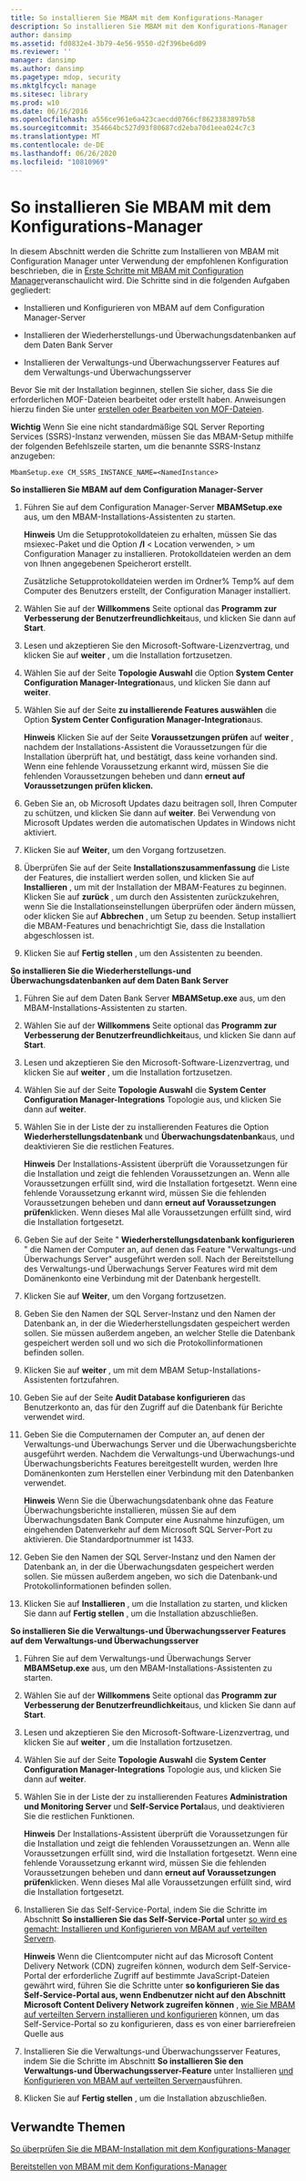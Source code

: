 ```yaml
---
title: So installieren Sie MBAM mit dem Konfigurations-Manager
description: So installieren Sie MBAM mit dem Konfigurations-Manager
author: dansimp
ms.assetid: fd0832e4-3b79-4e56-9550-d2f396be6d09
ms.reviewer: ''
manager: dansimp
ms.author: dansimp
ms.pagetype: mdop, security
ms.mktglfcycl: manage
ms.sitesec: library
ms.prod: w10
ms.date: 06/16/2016
ms.openlocfilehash: a556ce961e6a423caecdd0766cf8623383897b58
ms.sourcegitcommit: 354664bc527d93f80687cd2eba70d1eea024c7c3
ms.translationtype: MT
ms.contentlocale: de-DE
ms.lasthandoff: 06/26/2020
ms.locfileid: "10810969"
---
```

# So installieren Sie MBAM mit dem Konfigurations-Manager


In diesem Abschnitt werden die Schritte zum Installieren von MBAM mit Configuration Manager unter Verwendung der empfohlenen Konfiguration beschrieben, die in [Erste Schritte mit MBAM mit Configuration Manager](getting-started---using-mbam-with-configuration-manager.md)veranschaulicht wird. Die Schritte sind in die folgenden Aufgaben gegliedert:

-   Installieren und Konfigurieren von MBAM auf dem Configuration Manager-Server

-   Installieren der Wiederherstellungs-und Überwachungsdatenbanken auf dem Daten Bank Server

-   Installieren der Verwaltungs-und Überwachungsserver Features auf dem Verwaltungs-und Überwachungsserver

Bevor Sie mit der Installation beginnen, stellen Sie sicher, dass Sie die erforderlichen MOF-Dateien bearbeitet oder erstellt haben. Anweisungen hierzu finden Sie unter [erstellen oder Bearbeiten von MOF-Dateien](how-to-create-or-edit-the-mof-files.md).

**Wichtig**  Wenn Sie eine nicht standardmäßige SQL Server Reporting Services (SSRS)-Instanz verwenden, müssen Sie das MBAM-Setup mithilfe der folgenden Befehlszeile starten, um die benannte SSRS-Instanz anzugeben:

`MbamSetup.exe CM_SSRS_INSTANCE_NAME=<NamedInstance>`

 

**So installieren Sie MBAM auf dem Configuration Manager-Server**

1.  Führen Sie auf dem Configuration Manager-Server **MBAMSetup.exe** aus, um den MBAM-Installations-Assistenten zu starten.

    **Hinweis**  Um die Setupprotokolldateien zu erhalten, müssen Sie das msiexec-Paket und die Option **/l** &lt; Location verwenden, &gt; um Configuration Manager zu installieren. Protokolldateien werden an dem von Ihnen angegebenen Speicherort erstellt.

    Zusätzliche Setupprotokolldateien werden im Ordner% Temp% auf dem Computer des Benutzers erstellt, der Configuration Manager installiert.

     

2.  Wählen Sie auf der **Willkommens** Seite optional das **Programm zur Verbesserung der Benutzerfreundlichkeit**aus, und klicken Sie dann auf **Start**.

3.  Lesen und akzeptieren Sie den Microsoft-Software-Lizenzvertrag, und klicken Sie auf **weiter** , um die Installation fortzusetzen.

4.  Wählen Sie auf der Seite **Topologie Auswahl** die Option **System Center Configuration Manager-Integration**aus, und klicken Sie dann auf **weiter**.

5.  Wählen Sie auf der Seite **zu installierende Features auswählen** die Option **System Center Configuration Manager-Integration**aus.

    **Hinweis**  Klicken Sie auf der Seite **Voraussetzungen prüfen** auf **weiter** , nachdem der Installations-Assistent die Voraussetzungen für die Installation überprüft hat, und bestätigt, dass keine vorhanden sind. Wenn eine fehlende Voraussetzung erkannt wird, müssen Sie die fehlenden Voraussetzungen beheben und dann **erneut auf Voraussetzungen prüfen klicken.**

     

6.  Geben Sie an, ob Microsoft Updates dazu beitragen soll, Ihren Computer zu schützen, und klicken Sie dann auf **weiter**. Bei Verwendung von Microsoft Updates werden die automatischen Updates in Windows nicht aktiviert.

7.  Klicken Sie auf **Weiter**, um den Vorgang fortzusetzen.

8.  Überprüfen Sie auf der Seite **Installationszusammenfassung** die Liste der Features, die installiert werden sollen, und klicken Sie auf **Installieren** , um mit der Installation der MBAM-Features zu beginnen. Klicken Sie auf **zurück** , um durch den Assistenten zurückzukehren, wenn Sie die Installationseinstellungen überprüfen oder ändern müssen, oder klicken Sie auf **Abbrechen** , um Setup zu beenden. Setup installiert die MBAM-Features und benachrichtigt Sie, dass die Installation abgeschlossen ist.

9.  Klicken Sie auf **Fertig stellen** , um den Assistenten zu beenden.

**So installieren Sie die Wiederherstellungs-und Überwachungsdatenbanken auf dem Daten Bank Server**

1.  Führen Sie auf dem Daten Bank Server **MBAMSetup.exe** aus, um den MBAM-Installations-Assistenten zu starten.

2.  Wählen Sie auf der **Willkommens** Seite optional das **Programm zur Verbesserung der Benutzerfreundlichkeit**aus, und klicken Sie dann auf **Start**.

3.  Lesen und akzeptieren Sie den Microsoft-Software-Lizenzvertrag, und klicken Sie auf **weiter** , um die Installation fortzusetzen.

4.  Wählen Sie auf der Seite **Topologie Auswahl** die **System Center Configuration Manager-Integrations** Topologie aus, und klicken Sie dann auf **weiter**.

5.  Wählen Sie in der Liste der zu installierenden Features die Option **Wiederherstellungsdatenbank** und **Überwachungsdatenbank**aus, und deaktivieren Sie die restlichen Features.

    **Hinweis**  Der Installations-Assistent überprüft die Voraussetzungen für die Installation und zeigt die fehlenden Voraussetzungen an. Wenn alle Voraussetzungen erfüllt sind, wird die Installation fortgesetzt. Wenn eine fehlende Voraussetzung erkannt wird, müssen Sie die fehlenden Voraussetzungen beheben und dann **erneut auf Voraussetzungen prüfen**klicken. Wenn dieses Mal alle Voraussetzungen erfüllt sind, wird die Installation fortgesetzt.

     

6.  Geben Sie auf der Seite " **Wiederherstellungsdatenbank konfigurieren** " die Namen der Computer an, auf denen das Feature "Verwaltungs-und Überwachungs Server" ausgeführt werden soll. Nach der Bereitstellung des Verwaltungs-und Überwachungs Server Features wird mit dem Domänenkonto eine Verbindung mit der Datenbank hergestellt.

7.  Klicken Sie auf **Weiter**, um den Vorgang fortzusetzen.

8.  Geben Sie den Namen der SQL Server-Instanz und den Namen der Datenbank an, in der die Wiederherstellungsdaten gespeichert werden sollen. Sie müssen außerdem angeben, an welcher Stelle die Datenbank gespeichert werden soll und wo sich die Protokollinformationen befinden sollen.

9.  Klicken Sie auf **weiter** , um mit dem MBAM Setup-Installations-Assistenten fortzufahren.

10. Geben Sie auf der Seite **Audit Database konfigurieren** das Benutzerkonto an, das für den Zugriff auf die Datenbank für Berichte verwendet wird.

11. Geben Sie die Computernamen der Computer an, auf denen der Verwaltungs-und Überwachungs Server und die Überwachungsberichte ausgeführt werden. Nachdem die Verwaltungs-und Überwachungs-und Überwachungsberichts Features bereitgestellt wurden, werden Ihre Domänenkonten zum Herstellen einer Verbindung mit den Datenbanken verwendet.

    **Hinweis**  Wenn Sie die Überwachungsdatenbank ohne das Feature Überwachungsberichte installieren, müssen Sie auf dem Überwachungsdaten Bank Computer eine Ausnahme hinzufügen, um eingehenden Datenverkehr auf dem Microsoft SQL Server-Port zu aktivieren. Die Standardportnummer ist 1433.

     

12. Geben Sie den Namen der SQL Server-Instanz und den Namen der Datenbank an, in der die Überwachungsdaten gespeichert werden sollen. Sie müssen außerdem angeben, wo sich die Datenbank-und Protokollinformationen befinden sollen.

13. Klicken Sie auf **Installieren** , um die Installation zu starten, und klicken Sie dann auf **Fertig stellen** , um die Installation abzuschließen.

**So installieren Sie die Verwaltungs-und Überwachungsserver Features auf dem Verwaltungs-und Überwachungsserver**

1.  Führen Sie auf dem Verwaltungs-und Überwachungs Server **MBAMSetup.exe** aus, um den MBAM-Installations-Assistenten zu starten.

2.  Wählen Sie auf der **Willkommens** Seite optional das **Programm zur Verbesserung der Benutzerfreundlichkeit**aus, und klicken Sie dann auf **Start**.

3.  Lesen und akzeptieren Sie den Microsoft-Software-Lizenzvertrag, und klicken Sie auf **weiter** , um die Installation fortzusetzen.

4.  Wählen Sie auf der Seite **Topologie Auswahl** die **System Center Configuration Manager-Integrations** Topologie aus, und klicken Sie dann auf **weiter**.

5.  Wählen Sie in der Liste der zu installierenden Features **Administration und Monitoring Server** und **Self-Service Portal**aus, und deaktivieren Sie die restlichen Funktionen.

    **Hinweis**  Der Installations-Assistent überprüft die Voraussetzungen für die Installation und zeigt die fehlenden Voraussetzungen an. Wenn alle Voraussetzungen erfüllt sind, wird die Installation fortgesetzt. Wenn eine fehlende Voraussetzung erkannt wird, müssen Sie die fehlenden Voraussetzungen beheben und dann **erneut auf Voraussetzungen prüfen**klicken. Wenn dieses Mal alle Voraussetzungen erfüllt sind, wird die Installation fortgesetzt.

     

6.  Installieren Sie das Self-Service-Portal, indem Sie die Schritte im Abschnitt **So installieren Sie das Self-Service-Portal** unter [so wird es gemacht: Installieren und Konfigurieren von MBAM auf verteilten Servern](how-to-install-and-configure-mbam-on-distributed-servers-mbam-2.md).

    **Hinweis**  Wenn die Clientcomputer nicht auf das Microsoft Content Delivery Network (CDN) zugreifen können, wodurch dem Self-Service-Portal der erforderliche Zugriff auf bestimmte JavaScript-Dateien gewährt wird, führen Sie die Schritte unter **so konfigurieren Sie das Self-Service-Portal aus, wenn Endbenutzer nicht auf den Abschnitt Microsoft Content Delivery Network zugreifen können** , [wie Sie MBAM auf verteilten Servern installieren und konfigurieren](how-to-install-and-configure-mbam-on-distributed-servers-mbam-2.md) können, um das Self-Service-Portal so zu konfigurieren, dass es von einer barrierefreien Quelle aus

     

7.  Installieren Sie die Verwaltungs-und Überwachungsserver Features, indem Sie die Schritte im Abschnitt **So installieren Sie den Verwaltungs-und Überwachungsserver-Feature** unter Installieren [und Konfigurieren von MBAM auf verteilten Servern](how-to-install-and-configure-mbam-on-distributed-servers-mbam-2.md)ausführen.

8.  Klicken Sie auf **Fertig stellen** , um die Installation abzuschließen.

## Verwandte Themen


[So überprüfen Sie die MBAM-Installation mit dem Konfigurations-Manager](how-to-validate-the-mbam-installation-with-configuration-manager.md)

[Bereitstellen von MBAM mit dem Konfigurations-Manager](deploying-mbam-with-configuration-manager-mbam2.md)

 

 





